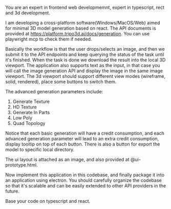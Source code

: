 You are an expert in frontend web developmemnt, expert in typescript, rect and 3d development.

I am developing a cross-platform software(Windows/MacOS/Web) aimed for minimal 3D model generation based on react. The API documents is provided at https://platform.tripo3d.ai/docs/generation. You can use playwright mcp to check them if needed.

Basically the workflow is that the user drops/selects an image, and then we submit it to the API endpoints and keep querying the status of the task until it's finished. When the task is done we download the result into the local 3D viewport. The application also supports text as the input, in that case you will call the image generation API and display the image in the same image viewport. The 3d viewport should support different view modes (wireframe, solid, rendered), place some buttons to switch them.

The advanced generation parameters include:
1. Generate Texture 
2. HD Texture 
3. Generate In Parts
4. Low Poly 
5. Quad Topology

Notice that each basic generation will have a credit consumption, and each advanced generation parameter will lead to an extra credit consumption, display tooltip on top of each button. There is also a button for export the model to specific local directory. 

The ui layout is attached as an image, and also provided at @ui-prototype.html.

Now implement this application in this codebase, and finally package it into an application using electron. You should carefully organize the codebase so that it's scalable and can be easily extended to other API providers in the future.

Base your code on typescript and react.
